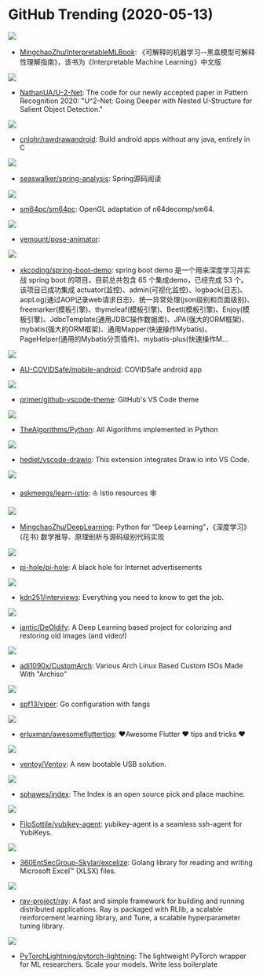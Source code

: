 # GitHub Trending (2020-05-13)

![](https://img.shields.io/badge/none-New%20436-green?style=flat-square&logo=appveyor)
- [MingchaoZhu/InterpretableMLBook](https://github.com/MingchaoZhu/InterpretableMLBook): 《可解释的机器学习--黑盒模型可解释性理解指南》，该书为《Interpretable Machine Learning》中文版

![](https://img.shields.io/badge/Python-New%20103-green?style=flat-square&logo=appveyor)
- [NathanUA/U-2-Net](https://github.com/NathanUA/U-2-Net): The code for our newly accepted paper in Pattern Recognition 2020: "U^2-Net: Going Deeper with Nested U-Structure for Salient Object Detection."

![](https://img.shields.io/badge/C-New%20134-green?style=flat-square&logo=appveyor)
- [cnlohr/rawdrawandroid](https://github.com/cnlohr/rawdrawandroid): Build android apps without any java, entirely in C

![](https://img.shields.io/badge/Java-New%20134-green?style=flat-square&logo=appveyor)
- [seaswalker/spring-analysis](https://github.com/seaswalker/spring-analysis): Spring源码阅读

![](https://img.shields.io/badge/C-New%2056-green?style=flat-square&logo=appveyor)
- [sm64pc/sm64pc](https://github.com/sm64pc/sm64pc): OpenGL adaptation of n64decomp/sm64.

![](https://img.shields.io/badge/JavaScript-New%20706-green?style=flat-square&logo=appveyor)
- [yemount/pose-animator](https://github.com/yemount/pose-animator): 

![](https://img.shields.io/badge/Java-New%20132-green?style=flat-square&logo=appveyor)
- [xkcoding/spring-boot-demo](https://github.com/xkcoding/spring-boot-demo): spring boot demo 是一个用来深度学习并实战 spring boot 的项目，目前总共包含 65 个集成demo，已经完成 53 个。 该项目已成功集成 actuator(监控)、admin(可视化监控)、logback(日志)、aopLog(通过AOP记录web请求日志)、统一异常处理(json级别和页面级别)、freemarker(模板引擎)、thymeleaf(模板引擎)、Beetl(模板引擎)、Enjoy(模板引擎)、JdbcTemplate(通用JDBC操作数据库)、JPA(强大的ORM框架)、mybatis(强大的ORM框架)、通用Mapper(快速操作Mybatis)、PageHelper(通用的Mybatis分页插件)、mybatis-plus(快速操作M…

![](https://img.shields.io/badge/Kotlin-New%2033-green?style=flat-square&logo=appveyor)
- [AU-COVIDSafe/mobile-android](https://github.com/AU-COVIDSafe/mobile-android): COVIDSafe android app

![](https://img.shields.io/badge/JavaScript-New%20146-green?style=flat-square&logo=appveyor)
- [primer/github-vscode-theme](https://github.com/primer/github-vscode-theme): GitHub's VS Code theme

![](https://img.shields.io/badge/Python-New%2099-green?style=flat-square&logo=appveyor)
- [TheAlgorithms/Python](https://github.com/TheAlgorithms/Python): All Algorithms implemented in Python

![](https://img.shields.io/badge/TypeScript-New%20631-green?style=flat-square&logo=appveyor)
- [hediet/vscode-drawio](https://github.com/hediet/vscode-drawio): This extension integrates Draw.io into VS Code.

![](https://img.shields.io/badge/none-New%20120-green?style=flat-square&logo=appveyor)
- [askmeegs/learn-istio](https://github.com/askmeegs/learn-istio): ⛵️ Istio resources 🕸

![](https://img.shields.io/badge/Python-New%20172-green?style=flat-square&logo=appveyor)
- [MingchaoZhu/DeepLearning](https://github.com/MingchaoZhu/DeepLearning): Python for “Deep Learning”，《深度学习》(花书) 数学推导、原理剖析与源码级别代码实现

![](https://img.shields.io/badge/Shell-New%2089-green?style=flat-square&logo=appveyor)
- [pi-hole/pi-hole](https://github.com/pi-hole/pi-hole): A black hole for Internet advertisements

![](https://img.shields.io/badge/Java-New%20182-green?style=flat-square&logo=appveyor)
- [kdn251/interviews](https://github.com/kdn251/interviews): Everything you need to know to get the job.

![](https://img.shields.io/badge/Jupyter%20Notebook-New%2045-green?style=flat-square&logo=appveyor)
- [jantic/DeOldify](https://github.com/jantic/DeOldify): A Deep Learning based project for colorizing and restoring old images (and video!)

![](https://img.shields.io/badge/Shell-New%2059-green?style=flat-square&logo=appveyor)
- [adi1090x/CustomArch](https://github.com/adi1090x/CustomArch): Various Arch Linux Based Custom ISOs Made With "Archiso"

![](https://img.shields.io/badge/Go-New%2027-green?style=flat-square&logo=appveyor)
- [spf13/viper](https://github.com/spf13/viper): Go configuration with fangs

![](https://img.shields.io/badge/Dart-New%20122-green?style=flat-square&logo=appveyor)
- [erluxman/awesomefluttertips](https://github.com/erluxman/awesomefluttertips): ❤️Awesome Flutter ❤️ tips and tricks ❤️

![](https://img.shields.io/badge/C-New%20304-green?style=flat-square&logo=appveyor)
- [ventoy/Ventoy](https://github.com/ventoy/Ventoy): A new bootable USB solution.

![](https://img.shields.io/badge/C%2B%2B-New%2055-green?style=flat-square&logo=appveyor)
- [sphawes/index](https://github.com/sphawes/index): The Index is an open source pick and place machine.

![](https://img.shields.io/badge/Go-New%2077-green?style=flat-square&logo=appveyor)
- [FiloSottile/yubikey-agent](https://github.com/FiloSottile/yubikey-agent): yubikey-agent is a seamless ssh-agent for YubiKeys.

![](https://img.shields.io/badge/Go-New%2043-green?style=flat-square&logo=appveyor)
- [360EntSecGroup-Skylar/excelize](https://github.com/360EntSecGroup-Skylar/excelize): Golang library for reading and writing Microsoft Excel™ (XLSX) files.

![](https://img.shields.io/badge/Python-New%2027-green?style=flat-square&logo=appveyor)
- [ray-project/ray](https://github.com/ray-project/ray): A fast and simple framework for building and running distributed applications. Ray is packaged with RLlib, a scalable reinforcement learning library, and Tune, a scalable hyperparameter tuning library.

![](https://img.shields.io/badge/Python-New%2082-green?style=flat-square&logo=appveyor)
- [PyTorchLightning/pytorch-lightning](https://github.com/PyTorchLightning/pytorch-lightning): The lightweight PyTorch wrapper for ML researchers. Scale your models. Write less boilerplate

